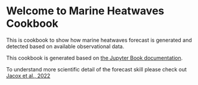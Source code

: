 # Welcome to Marine Heatwaves Cookbook

This is cookbook to show how marine heatwaves forecast is generated and
detected based on available observational data. 

This cookbook is generated based on [the Jupyter Book documentation](https://jupyterbook.org).

To understand more scientific detail of the forecast skill please check out [Jacox et al., 2022](http://doi.org/10.1038/s41586-022-04573-9)

```{tableofcontents}
```
